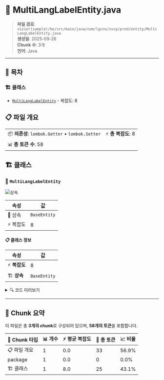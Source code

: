 # 📄 MultiLangLabelEntity.java

> **파일 경로**: `vizier(sample)/be/src/main/java/com/lgcns/svcp/prod/entity/MultiLangLabelEntity.java`  
> **생성일**: 2025-09-26  
> **Chunk 수**: 3개  
> **언어**: Java
---

## 📑 목차

### 🏗️ 클래스
- [`MultiLangLabelEntity`](#class-multilanglabelentity) - 복잡도: 8

## 📋 파일 개요

| | |
|--|--|
| 📦 **의존성**: `lombok.Getter` • `lombok.Setter` | ⚡ **총 복잡도**: 8 |
| 📊 **총 토큰 수**: 58 |  |



## 🏗️ 클래스

### <a id="class-multilanglabelentity"></a>🎯 `MultiLangLabelEntity`

![상속](https://img.shields.io/badge/상속-1개-blue)

| 속성 | 값 |
|------|----|
| 🧬 상속 | `BaseEntity` |
| ⚡ 복잡도 | 8 |



#### 📋 클래스 정보

| 속성 | 값 |
|------|----|
| ⚡ **복잡도** | 8 || 📍 **라인 범위** | 8-8 |
| 🏗️ **상속** | `BaseEntity` || 🏷️ **태그** | `class, java` |

<details>
<summary>🔍 코드 미리보기</summary>

```java
public class MultiLangLabelEntity extends BaseEntity {
	private String labelId;
	private String langCode;
	private String regionCode;
	private String labelName;
	private String labelType;
	private String labelDscr;
}...
```

**Chunk 정보**
- 🆔 **ID**: `9eb40c74e2be`
- 📍 **라인**: 8-8
- 📊 **토큰**: 25
- 🏷️ **태그**: `class, java`

</details>

---





## 🧩 Chunk 요약

이 파일은 총 **3개의 chunk**로 구성되어 있으며, **58개의 토큰**을 포함합니다.

| 🧩 Chunk 타입 | 📊 개수 | ⚡ 평균 복잡도 | 📝 총 토큰 | 📈 비율 |
|---------------|--------|-------------|----------|--------|
| 📋 파일 개요 | 1 | 0.0 | 33 | 56.9% |
| package | 1 | 0.0 | 0 | 0.0% |
| 🏗️ 클래스 | 1 | 8.0 | 25 | 43.1% |

